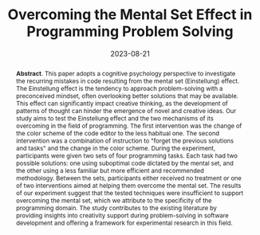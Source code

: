 ---
title: "Overcoming the Mental Set Effect in Programming Problem Solving"
authors: '<i>Agnia Sergeyuk, Sergey Titov, Yaroslav Golubev, and Timofey Bryksin</i>'
status: "published"
collection: publications
permalink: /publications/2023-08-21
date: 2023-08-21
venue: "the proceedings of <b>PPIG'23</b>"
level: 'Workshop'
pdf: 'https://arxiv.org/abs/2307.06673'
paperurl: 'https://www.ppig.org/files/2023-PPIG-34th--proceedings.pdf'
counter_id: 'C8'
data: 'https://zenodo.org/record/5893501'
abstract: '<p><b>Abstract</b>. This paper adopts a cognitive psychology perspective to investigate the recurring mistakes in code resulting from the mental set (Einstellung) effect. The Einstellung effect is the tendency to approach problem-solving with a preconceived mindset, often overlooking better solutions that may be available. This effect can significantly impact creative thinking, as the development of patterns of thought can hinder the emergence of novel and creative ideas. Our study aims to test the Einstellung effect and the two mechanisms of its overcoming in the field of programming. The first intervention was the change of the color scheme of the code editor to the less habitual one. The second intervention was a combination of instruction to "forget the previous solutions and tasks" and the change in the color scheme. During the experiment, participants were given two sets of four programming tasks. Each task had two possible solutions: one using suboptimal code dictated by the mental set, and the other using a less familiar but more efficient and recommended methodology. Between the sets, participants either received no treatment or one of two interventions aimed at helping them overcome the mental set. The results of our experiment suggest that the tested techniques were insufficient to support overcoming the mental set, which we attribute to the specificity of the programming domain. The study contributes to the existing literature by providing insights into creativity support during problem-solving in software development and offering a framework for experimental research in this field.</p>'
---
